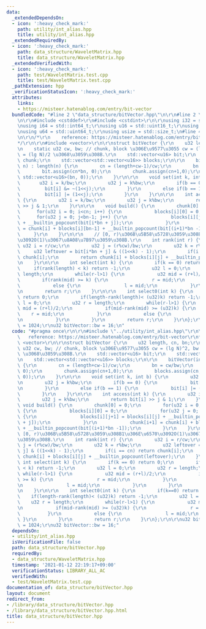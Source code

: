 ```yaml
---
data:
  _extendedDependsOn:
  - icon: ':heavy_check_mark:'
    path: utility/int_alias.hpp
    title: utility/int_alias.hpp
  _extendedRequiredBy:
  - icon: ':heavy_check_mark:'
    path: data_structure/WaveletMatrix.hpp
    title: data_structure/WaveletMatrix.hpp
  _extendedVerifiedWith:
  - icon: ':heavy_check_mark:'
    path: test/WaveletMatrix.test.cpp
    title: test/WaveletMatrix.test.cpp
  _pathExtension: hpp
  _verificationStatusIcon: ':heavy_check_mark:'
  attributes:
    links:
    - https://misteer.hatenablog.com/entry/bit-vector
  bundledCode: "#line 2 \"data_structure/bitVector.hpp\"\n\r\n#line 2 \"utility/int_alias.hpp\"\
    \n\r\n#include <cstddef>\r\n#include <cstdint>\r\n\r\nusing i32 = std::int32_t;\r\
    \nusing i64 = std::int64_t;\r\nusing u16 = std::uint16_t;\r\nusing u32 = std::uint32_t;\r\
    \nusing u64 = std::uint64_t;\r\nusing usize = std::size_t;\n#line 4 \"data_structure/bitVector.hpp\"\
    \n\r\n/*\r\n    reference: https://misteer.hatenablog.com/entry/bit-vector\r\n\
    */\r\n\r\n#include <vector>\r\n\r\nstruct bitVector {\r\n    u32 length, cn, bn;\r\
    \n    static u32 cw, bw; // chunk, block \u306E\u9577\u3055 cw = (lg N)^2, bw\
    \ = (lg N)/2 \u3068\u3059\u308B.\r\n    std::vector<u16> bit;\r\n    std::vector<u32>\
    \ chunk;\r\n    std::vector<std::vector<u16>> blocks;\r\n\r\n    bitVector(int\
    \ n) : length(n) {\r\n        cn = (length+cw-1)/cw;\r\n        bn = cw/bw;\r\n\
    \        bit.assign(cn*bn, 0);\r\n        chunk.assign(cn+1,0);\r\n        blocks.assign(cn,\
    \ std::vector<u16>(bn, 0));\r\n    }\r\n\r\n    void set(int k, int b) {\r\n \
    \       u32 i = k/bw;\r\n        u32 j = k%bw;\r\n        if(b == 0) {\r\n   \
    \         bit[i] &= ~(1<<j);\r\n        }\r\n        else if(b == 1) {\r\n   \
    \         bit[i] |= (1<<j);\r\n        }\r\n    }\r\n\r\n    int access(int k)\
    \ {\r\n        u32 i = k/bw;\r\n        u32 j = k%bw;\r\n        return bit[i]\
    \ >> j & 1;\r\n    }\r\n\r\n    void build() {\r\n        chunk[0] = 0;\r\n  \
    \      for(u32 i = 0; i<cn; i++) {\r\n            blocks[i][0] = 0;\r\n      \
    \      for(u32 j = 0; j<bn-1; j++) {\r\n                blocks[i][j+1] = blocks[i][j]\
    \ + __builtin_popcount(bit[i*bn + j]);\r\n            }\r\n            chunk[i+1]\
    \ = chunk[i] + blocks[i][bn-1] + __builtin_popcount(bit[(i+1)*bn -1]);\r\n   \
    \     }\r\n    }\r\n\r\n    // [0, r)\u306B\u5B58\u5728\u3059\u308B1\u306E\u6570\
    \u3092O(1)\u3067\u8A08\u7B97\u3059\u308B.\r\n    int rank(int r) {\r\n       \
    \ u32 i = r/cw;\r\n        u32 j = (r%cw)/bw;\r\n        u32 k = r%bw;\r\n   \
    \     u32 leftover = bit[i*bn + j] & ((1<<k) - 1);\r\n        if(i == cn) return\
    \ chunk[i];\r\n        return chunk[i] + blocks[i][j] + __builtin_popcount(leftover);\r\
    \n    }\r\n\r\n    int select(int k) {\r\n        if(k == 0) return 0;\r\n   \
    \     if(rank(length) < k) return -1;\r\n        u32 l = 0;\r\n        u32 r =\
    \ length;\r\n        while(r-l>1) {\r\n            u32 mid = (r+l)/2;\r\n    \
    \        if(rank(mid) >= k) {\r\n                r = mid;\r\n            }\r\n\
    \            else {\r\n                l = mid;\r\n            }\r\n        }\r\
    \n        return r;\r\n    }\r\n\r\n    int select0(int k) {\r\n        if(k==0)\
    \ return 0;\r\n        if(length-rank(length)< (u32)k) return -1;\r\n        u32\
    \ l = 0;\r\n        u32 r = length;\r\n        while(r-l>1) {\r\n            u32\
    \ mid = (r+l)/2;\r\n            if(mid-rank(mid) >= (u32)k) {\r\n            \
    \    r = mid;\r\n            }\r\n            else {\r\n                l = mid;\r\
    \n            }\r\n        }\r\n        return r;\r\n    }\r\n};\r\n\r\nu32 bitVector::cw\
    \ = 1024;\r\nu32 bitVector::bw = 16;\n"
  code: "#pragma once\r\n\r\n#include \"../utility/int_alias.hpp\"\r\n\r\n/*\r\n \
    \   reference: https://misteer.hatenablog.com/entry/bit-vector\r\n*/\r\n\r\n#include\
    \ <vector>\r\n\r\nstruct bitVector {\r\n    u32 length, cn, bn;\r\n    static\
    \ u32 cw, bw; // chunk, block \u306E\u9577\u3055 cw = (lg N)^2, bw = (lg N)/2\
    \ \u3068\u3059\u308B.\r\n    std::vector<u16> bit;\r\n    std::vector<u32> chunk;\r\
    \n    std::vector<std::vector<u16>> blocks;\r\n\r\n    bitVector(int n) : length(n)\
    \ {\r\n        cn = (length+cw-1)/cw;\r\n        bn = cw/bw;\r\n        bit.assign(cn*bn,\
    \ 0);\r\n        chunk.assign(cn+1,0);\r\n        blocks.assign(cn, std::vector<u16>(bn,\
    \ 0));\r\n    }\r\n\r\n    void set(int k, int b) {\r\n        u32 i = k/bw;\r\
    \n        u32 j = k%bw;\r\n        if(b == 0) {\r\n            bit[i] &= ~(1<<j);\r\
    \n        }\r\n        else if(b == 1) {\r\n            bit[i] |= (1<<j);\r\n\
    \        }\r\n    }\r\n\r\n    int access(int k) {\r\n        u32 i = k/bw;\r\n\
    \        u32 j = k%bw;\r\n        return bit[i] >> j & 1;\r\n    }\r\n\r\n   \
    \ void build() {\r\n        chunk[0] = 0;\r\n        for(u32 i = 0; i<cn; i++)\
    \ {\r\n            blocks[i][0] = 0;\r\n            for(u32 j = 0; j<bn-1; j++)\
    \ {\r\n                blocks[i][j+1] = blocks[i][j] + __builtin_popcount(bit[i*bn\
    \ + j]);\r\n            }\r\n            chunk[i+1] = chunk[i] + blocks[i][bn-1]\
    \ + __builtin_popcount(bit[(i+1)*bn -1]);\r\n        }\r\n    }\r\n\r\n    //\
    \ [0, r)\u306B\u5B58\u5728\u3059\u308B1\u306E\u6570\u3092O(1)\u3067\u8A08\u7B97\
    \u3059\u308B.\r\n    int rank(int r) {\r\n        u32 i = r/cw;\r\n        u32\
    \ j = (r%cw)/bw;\r\n        u32 k = r%bw;\r\n        u32 leftover = bit[i*bn +\
    \ j] & ((1<<k) - 1);\r\n        if(i == cn) return chunk[i];\r\n        return\
    \ chunk[i] + blocks[i][j] + __builtin_popcount(leftover);\r\n    }\r\n\r\n   \
    \ int select(int k) {\r\n        if(k == 0) return 0;\r\n        if(rank(length)\
    \ < k) return -1;\r\n        u32 l = 0;\r\n        u32 r = length;\r\n       \
    \ while(r-l>1) {\r\n            u32 mid = (r+l)/2;\r\n            if(rank(mid)\
    \ >= k) {\r\n                r = mid;\r\n            }\r\n            else {\r\
    \n                l = mid;\r\n            }\r\n        }\r\n        return r;\r\
    \n    }\r\n\r\n    int select0(int k) {\r\n        if(k==0) return 0;\r\n    \
    \    if(length-rank(length)< (u32)k) return -1;\r\n        u32 l = 0;\r\n    \
    \    u32 r = length;\r\n        while(r-l>1) {\r\n            u32 mid = (r+l)/2;\r\
    \n            if(mid-rank(mid) >= (u32)k) {\r\n                r = mid;\r\n  \
    \          }\r\n            else {\r\n                l = mid;\r\n           \
    \ }\r\n        }\r\n        return r;\r\n    }\r\n};\r\n\r\nu32 bitVector::cw\
    \ = 1024;\r\nu32 bitVector::bw = 16;"
  dependsOn:
  - utility/int_alias.hpp
  isVerificationFile: false
  path: data_structure/bitVector.hpp
  requiredBy:
  - data_structure/WaveletMatrix.hpp
  timestamp: '2021-01-12 22:19:17+09:00'
  verificationStatus: LIBRARY_ALL_AC
  verifiedWith:
  - test/WaveletMatrix.test.cpp
documentation_of: data_structure/bitVector.hpp
layout: document
redirect_from:
- /library/data_structure/bitVector.hpp
- /library/data_structure/bitVector.hpp.html
title: data_structure/bitVector.hpp
---
```

